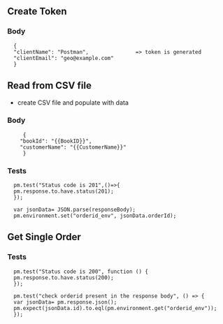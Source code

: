 
## Create Token

### Body

      {
      "clientName": "Postman",               => token is generated
      "clientEmail": "geo@example.com"   
      }

## Read from CSV file

* create CSV file and populate with data

### Body 

         {
        "bookId": "{{BookID}}",
        "customerName": "{{CustomerName}}"
         }
        
        
        
### Tests

      pm.test("Status code is 201",()=>{
      pm.response.to.have.status(201);
      });

      var jsonData= JSON.parse(responseBody);
      pm.environment.set("orderid_env", jsonData.orderId);

## Get Single Order

### Tests

      pm.test("Status code is 200", function () {
      pm.response.to.have.status(200);
      });

      pm.test("check orderid present in the response body", () => {
      var jsonData= pm.response.json();
      pm.expect(jsonData.id).to.eql(pm.environment.get("orderid_env"));
      });
